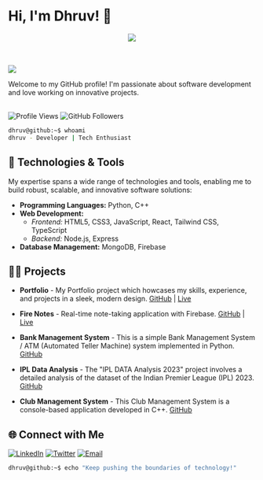 # Hi, I'm Dhruv! 👋
<p align="center">
  <a href="https://skillicons.dev">
    <img src="https://skillicons.dev/icons?i=linux,py,cpp,javascript,typescript,bash,git" />
  </a>
</p>

  </br>
  </br>
  
  <a>
    <img src=https://github-readme-stats-git-masterrstaa-rickstaa.vercel.app/api/top-langs/?username=sarcasticdhruv&hide_border=true&langs_count=5&show_icons=true&card_width=495&theme=tokyonight&hide=Jupyter%20Notebook >
  
  </br>


</p>
Welcome to my GitHub profile! I'm passionate about software development and love working on innovative projects.

</br>
</br>

![Profile Views](https://komarev.com/ghpvc/?username=sarcasticdhruv&style=flat-square)
![GitHub Followers](https://img.shields.io/github/followers/sarcasticdhruv?label=Follow&style=social)

```bash
dhruv@github:~$ whoami
dhruv - Developer | Tech Enthusiast
```

## 🔧 Technologies & Tools

My expertise spans a wide range of technologies and tools, enabling me to build robust, scalable, and innovative software solutions:

- **Programming Languages:** Python, C++
- **Web Development:** 
  - *Frontend:* HTML5, CSS3, JavaScript, React, Tailwind CSS, TypeScript
  - *Backend:* Node.js, Express
- **Database Management:** MongoDB, Firebase

## 🧑‍💻 Projects

- **Portfolio** - My Portfolio project which howcases my skills, experience, and projects in a sleek, modern design. [GitHub](https://github.com/sarcasticdhruv/Portfolio) | [Live](https://developer-dhruv.netlify.app)

- **Fire Notes** - Real-time note-taking application with Firebase. [GitHub](https://github.com/sarcasticdhruv/Fire-Notes) | [Live](https://firexnotes.netlify.app)

- **Bank Management System** - This is a simple Bank Management System / ATM (Automated Teller Machine) system implemented in Python. [GitHub](https://github.com/sarcasticdhruv/Bank-Management-System)

- **IPL Data Analysis** - The "IPL DATA Analysis 2023" project involves a detailed analysis of the dataset of the Indian Premier League (IPL) 2023. [GitHub](https://github.com/sarcasticdhruv/IPL-Data-Analysis-2023)

- **Club Management System** - This Club Management System is a console-based application developed in C++. [GitHub](https://github.com/sarcasticdhruv/Club_Managment_System)




## 🌐 Connect with Me

[![LinkedIn](https://img.shields.io/badge/LinkedIn-0077B5?style=flat-square&logo=linkedin&logoColor=white)](https://www.linkedin.com/in/dhruv-choudhary-india)
[![Twitter](https://img.shields.io/badge/Twitter-1DA1F2?style=flat-square&logo=twitter&logoColor=white)](https://twitter.com/sarcasticdhruv)
[![Email](https://img.shields.io/badge/Email-D14836?style=flat-square&logo=gmail&logoColor=white)](mailto:sarcasticdhruv100@gmail.com)

```bash
dhruv@github:~$ echo "Keep pushing the boundaries of technology!"
```